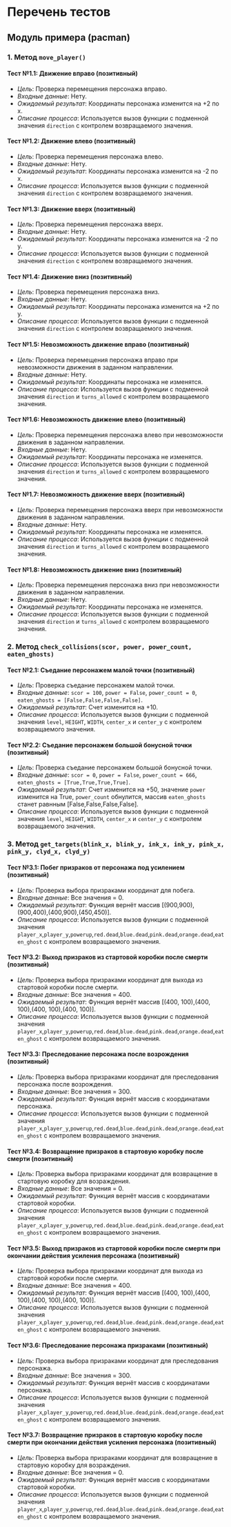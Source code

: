# Перечень тестов

## Модуль примера (pacman)

### 1. Метод `move_player()`

#### Тест №1.1: Движение вправо (позитивный)
* _Цель_: Проверка перемещения персонажа вправо.
* _Входные данные_: Нету.
* _Ожидаемый результат_: Координаты персонажа изменится на +2 по x.
* _Описание процесса_: Используется вызов функции с подменной значения `direction` c контролем возвращаемого значения.

#### Тест №1.2: Движение влево (позитивный)
* _Цель_: Проверка перемещения персонажа влево.
* _Входные данные_: Нету.
* _Ожидаемый результат_: Координаты персонажа изменится на -2 по x.
* _Описание процесса_: Используется вызов функции с подменной значения `direction` c контролем возвращаемого значения.

#### Тест №1.3: Движение вверх (позитивный)
* _Цель_: Проверка перемещения персонажа вверх.
* _Входные данные_: Нету.
* _Ожидаемый результат_: Координаты персонажа изменится на -2 по y.
* _Описание процесса_: Используется вызов функции с подменной значения `direction` c контролем возвращаемого значения.

#### Тест №1.4: Движение вниз (позитивный)
* _Цель_: Проверка перемещения персонажа вниз.
* _Входные данные_: Нету.
* _Ожидаемый результат_: Координаты персонажа изменится на +2 по y.
* _Описание процесса_: Используется вызов функции с подменной значения `direction` c контролем возвращаемого значения.
  
#### Тест №1.5: Невозможность движение вправо (позитивный)
* _Цель_: Проверка перемещения персонажа вправо при невозможности движения в заданном направлении.
* _Входные данные_: Нету.
* _Ожидаемый результат_: Координаты персонажа не изменятся.
* _Описание процесса_: Используется вызов функции с подменной значения `direction` и `turns_allowed` c контролем возвращаемого значения.

#### Тест №1.6: Невозможность движение влево (позитивный)
* _Цель_: Проверка перемещения персонажа влево при невозможности движения в заданном направлении.
* _Входные данные_: Нету.
* _Ожидаемый результат_: Координаты персонажа не изменятся.
* _Описание процесса_: Используется вызов функции с подменной значения `direction` и `turns_allowed` c контролем возвращаемого значения.
  
#### Тест №1.7: Невозможность движение вверх (позитивный)
* _Цель_: Проверка перемещения персонажа вверх при невозможности движения в заданном направлении.
* _Входные данные_: Нету.
* _Ожидаемый результат_: Координаты персонажа не изменятся.
* _Описание процесса_: Используется вызов функции с подменной значения `direction` и `turns_allowed` c контролем возвращаемого значения.
 
#### Тест №1.8: Невозможность движение вниз (позитивный)
* _Цель_: Проверка перемещения персонажа вниз при невозможности движения в заданном направлении.
* _Входные данные_: Нету.
* _Ожидаемый результат_: Координаты персонажа не изменятся.
* _Описание процесса_: Используется вызов функции с подменной значения `direction` и `turns_allowed` c контролем возвращаемого значения.

### 2. Метод `check_collisions(scor, power, power_count, eaten_ghosts)`

#### Тест №2.1: Съедание персонажем малой точки (позитивный)
* _Цель_: Проверка съедание персонажем малой точки.
* _Входные данные_: `scor = 100`, `power = False`, `power_count = 0`, `eaten_ghosts = [False,False,False,False]`.
* _Ожидаемый результат_: Счет изменится на +10.
* _Описание процесса_: Используется вызов функции с подменной значения `level`, `HEIGHT`, `WIDTH`, `center_x` и `center_y` c контролем возвращаемого значения.

#### Тест №2.2: Съедание персонажем большой бонусной точки (позитивный)
* _Цель_: Проверка съедание персонажем большой бонусной точки.
* _Входные данные_: `scor = 0`, `power = False`, `power_count = 666`, `eaten_ghosts = [True,True,True,True]`.
* _Ожидаемый результат_: Счет изменится на +50, значение `power` изменится на True, `power_count` обнулится, массив `eaten_ghosts` станет равнным [False,False,False,False].
* _Описание процесса_: Используется вызов функции с подменной значения `level`, `HEIGHT`, `WIDTH`, `center_x` и `center_y` c контролем возвращаемого значения.

### 3. Метод `get_targets(blink_x, blink_y, ink_x, ink_y, pink_x, pink_y, clyd_x, clyd_y)`

#### Тест №3.1: Побег призраков от персонажа под усилением (позитивный)
* _Цель_: Проверка выбора призраками координат для побега.
* _Входные данные_: Все значения = 0.
* _Ожидаемый результат_: Функция вернёт массив [(900,900),(900,400),(400,900),(450,450)].
* _Описание процесса_: Используется вызов функции с подменной значения `player_x`,`player_y`,`powerup`,`red.dead`,`blue.dead`,`pink.dead`,`orange.dead`,`eaten_ghost` c контролем возвращаемого значения.

#### Тест №3.2: Выход призраков из стартовой коробки после смерти (позитивный)
* _Цель_: Проверка выбора призраками координат для выхода из стартовой коробки после смерти.
* _Входные данные_: Все значения = 400.
* _Ожидаемый результат_: Функция вернёт массив [(400, 100),(400, 100),(400, 100),(400, 100)].
* _Описание процесса_: Используется вызов функции с подменной значения `player_x`,`player_y`,`powerup`,`red.dead`,`blue.dead`,`pink.dead`,`orange.dead`,`eaten_ghost` c контролем возвращаемого значения.

#### Тест №3.3: Преследование персонажа после возрождения (позитивный)
* _Цель_: Проверка выбора призраками координат для преследования персонажа после возрождения.
* _Входные данные_: Все значения = 300.
* _Ожидаемый результат_: Функция вернёт массив с координатами персонажа.
* _Описание процесса_: Используется вызов функции с подменной значения `player_x`,`player_y`,`powerup`,`red.dead`,`blue.dead`,`pink.dead`,`orange.dead`,`eaten_ghost` c контролем возвращаемого значения.

#### Тест №3.4: Возвращение призраков в стартовую коробку после смерти (позитивный)
* _Цель_: Проверка выбора призраками координат для возвращение в стартовую коробку для возраждения.
* _Входные данные_: Все значения = 0.
* _Ожидаемый результат_: Функция вернёт массив с координатами стартовой коробки.
* _Описание процесса_: Используется вызов функции с подменной значения `player_x`,`player_y`,`powerup`,`red.dead`,`blue.dead`,`pink.dead`,`orange.dead`,`eaten_ghost` c контролем возвращаемого значения.

#### Тест №3.5: Выход призраков из стартовой коробки после смерти при окончании действия усиления персонажа (позитивный)
* _Цель_: Проверка выбора призраками координат для выхода из стартовой коробки после смерти.
* _Входные данные_: Все значения = 400.
* _Ожидаемый результат_: Функция вернёт массив [(400, 100),(400, 100),(400, 100),(400, 100)].
* _Описание процесса_: Используется вызов функции с подменной значения `player_x`,`player_y`,`powerup`,`red.dead`,`blue.dead`,`pink.dead`,`orange.dead`,`eaten_ghost` c контролем возвращаемого значения.

#### Тест №3.6: Преследование персонажа призраками (позитивный)
* _Цель_: Проверка выбора призраками координат для преследования персонажа.
* _Входные данные_: Все значения = 300.
* _Ожидаемый результат_: Функция вернёт массив с координатами персонажа.
* _Описание процесса_: Используется вызов функции с подменной значения `player_x`,`player_y`,`powerup`,`red.dead`,`blue.dead`,`pink.dead`,`orange.dead`,`eaten_ghost` c контролем возвращаемого значения.

#### Тест №3.7: Возвращение призраков в стартовую коробку после смерти при окончании действия усиления персонажа (позитивный)
* _Цель_: Проверка выбора призраками координат для возвращение в стартовую коробку для возраждения.
* _Входные данные_: Все значения = 0.
* _Ожидаемый результат_: Функция вернёт массив с координатами стартовой коробки.
* _Описание процесса_: Используется вызов функции с подменной значения `player_x`,`player_y`,`powerup`,`red.dead`,`blue.dead`,`pink.dead`,`orange.dead`,`eaten_ghost` c контролем возвращаемого значения.
